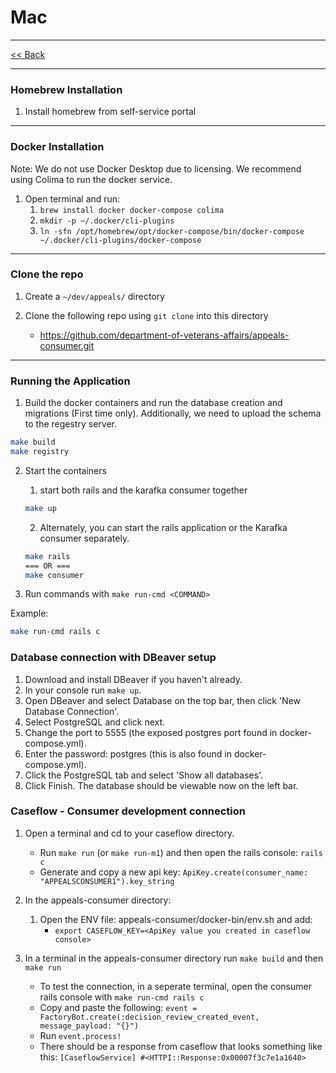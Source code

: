 # Mac
---
[<< Back](README.md)

---
### Homebrew Installation

1. Install homebrew from self-service portal

---
### Docker Installation

Note: We do not use Docker Desktop due to licensing. We recommend using Colima to run the docker service.

1. Open terminal and run:
    1. `brew install docker docker-compose colima`
    2. `mkdir -p ~/.docker/cli-plugins`
    3. `ln -sfn /opt/homebrew/opt/docker-compose/bin/docker-compose ~/.docker/cli-plugins/docker-compose`

---
### Clone the repo

1. Create a `~/dev/appeals/` directory

2. Clone the following repo using `git clone` into this directory
    * <https://github.com/department-of-veterans-affairs/appeals-consumer.git>

---
### Running the Application

1. Build the docker containers and run the database creation and migrations (First time only). Additionally, we need to upload the schema to the regestry server.

```bash
make build
make registry
```

2. Start the containers
   1. start both rails and the karafka consumer together
    ```bash
    make up
    ```
   2. Alternately, you can start the rails application or the Karafka consumer separately.
    ```bash
    make rails
    === OR ===
    make consumer
    ```


3. Run commands with `make run-cmd <COMMAND>`

Example:
```bash
make run-cmd rails c
```

### Database connection with DBeaver setup

1. Download and install DBeaver if you haven't already.
2. In your console run `make up`.
3. Open DBeaver and select Database on the top bar, then click 'New Database Connection'.
4. Select PostgreSQL and click next.
5. Change the port to 5555 (the exposed postgres port found in docker-compose.yml).
6. Enter the password: postgres (this is also found in docker-compose.yml).
7. Click the PostgreSQL tab and select 'Show all databases'.
8. Click Finish. The database should be viewable now on the left bar.

### Caseflow - Consumer development connection

1. Open a terminal and cd to your caseflow directory.
   - Run `make run` (or `make run-m1`) and then open the rails console: `rails c`
   - Generate and copy a new api key: `ApiKey.create(consumer_name: "APPEALSCONSUMER1").key_string`

2. In the appeals-consumer directory:
    1. Open the ENV file: appeals-consumer/docker-bin/env.sh and add:
        - `export CASEFLOW_KEY=<ApiKey value you created in caseflow console>`

3. In a terminal in the appeals-consumer directory run `make build` and then `make run`
   - To test the connection, in a seperate terminal, open the consumer rails console with `make run-cmd rails c`
   - Copy and paste the following: `event = FactoryBot.create(:decision_review_created_event, message_payload: "{}")`
   - Run `event.process!`
   - There should be a response from caseflow that looks something like this: `[CaseflowService] #<HTTPI::Response:0x00007f3c7e1a1640>`